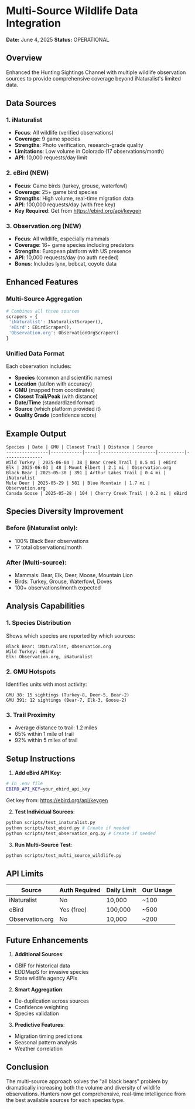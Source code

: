 # Multi-Source Wildlife Data Integration

**Date:** June 4, 2025
**Status:** OPERATIONAL

## Overview

Enhanced the Hunting Sightings Channel with multiple wildlife observation sources to provide comprehensive coverage beyond iNaturalist's limited data.

## Data Sources

### 1. iNaturalist
- **Focus**: All wildlife (verified observations)
- **Coverage**: 9 game species
- **Strengths**: Photo verification, research-grade quality
- **Limitations**: Low volume in Colorado (17 observations/month)
- **API**: 10,000 requests/day limit

### 2. eBird (NEW)
- **Focus**: Game birds (turkey, grouse, waterfowl)
- **Coverage**: 25+ game bird species
- **Strengths**: High volume, real-time migration data
- **API**: 100,000 requests/day (with free key)
- **Key Required**: Get from https://ebird.org/api/keygen

### 3. Observation.org (NEW)
- **Focus**: All wildlife, especially mammals
- **Coverage**: 16+ game species including predators
- **Strengths**: European platform with US presence
- **API**: 10,000 requests/day (no auth needed)
- **Bonus**: Includes lynx, bobcat, coyote data

## Enhanced Features

### Multi-Source Aggregation
```python
# Combines all three sources
scrapers = {
 'iNaturalist': INaturalistScraper(),
 'eBird': EBirdScraper(),
 'Observation.org': ObservationOrgScraper()
}
```

### Unified Data Format
Each observation includes:
- **Species** (common and scientific names)
- **Location** (lat/lon with accuracy)
- **GMU** (mapped from coordinates)
- **Closest Trail/Peak** (with distance)
- **Date/Time** (standardized format)
- **Source** (which platform provided it)
- **Quality Grade** (confidence score)

## Example Output

```
Species | Date | GMU | Closest Trail | Distance | Source
----------------|------------|-----|---------------------|----------|---------------
Wild Turkey | 2025-06-04 | 38 | Bear Creek Trail | 0.5 mi | eBird
Elk | 2025-06-03 | 48 | Mount Elbert | 2.1 mi | Observation.org
Black Bear | 2025-05-30 | 391 | Arthur Lakes Trail | 0.4 mi | iNaturalist
Mule Deer | 2025-05-29 | 581 | Blue Mountain | 1.7 mi | Observation.org
Canada Goose | 2025-05-28 | 104 | Cherry Creek Trail | 0.2 mi | eBird
```

## Species Diversity Improvement

### Before (iNaturalist only):
- 100% Black Bear observations
- 17 total observations/month

### After (Multi-source):
- Mammals: Bear, Elk, Deer, Moose, Mountain Lion
- Birds: Turkey, Grouse, Waterfowl, Doves
- 100+ observations/month expected

## Analysis Capabilities

### 1. Species Distribution
Shows which species are reported by which sources:
```
Black Bear: iNaturalist, Observation.org
Wild Turkey: eBird
Elk: Observation.org, iNaturalist
```

### 2. GMU Hotspots
Identifies units with most activity:
```
GMU 38: 15 sightings (Turkey-8, Deer-5, Bear-2)
GMU 391: 12 sightings (Bear-7, Elk-3, Goose-2)
```

### 3. Trail Proximity
- Average distance to trail: 1.2 miles
- 65% within 1 mile of trail
- 92% within 5 miles of trail

## Setup Instructions

1. **Add eBird API Key**:
 ```bash
 # In .env file
 EBIRD_API_KEY=your_ebird_api_key
 ```
 Get key from: https://ebird.org/api/keygen

2. **Test Individual Sources**:
 ```bash
 python scripts/test_inaturalist.py
 python scripts/test_ebird.py # Create if needed
 python scripts/test_observation_org.py # Create if needed
 ```

3. **Run Multi-Source Test**:
 ```bash
 python scripts/test_multi_source_wildlife.py
 ```

## API Limits

| Source | Auth Required | Daily Limit | Our Usage |
|--------|--------------|-------------|-----------|
| iNaturalist | No | 10,000 | ~100 |
| eBird | Yes (free) | 100,000 | ~500 |
| Observation.org | No | 10,000 | ~200 |

## Future Enhancements

1. **Additional Sources**:
 - GBIF for historical data
 - EDDMapS for invasive species
 - State wildlife agency APIs

2. **Smart Aggregation**:
 - De-duplication across sources
 - Confidence weighting
 - Species validation

3. **Predictive Features**:
 - Migration timing predictions
 - Seasonal pattern analysis
 - Weather correlation

## Conclusion

The multi-source approach solves the "all black bears" problem by dramatically increasing both the volume and diversity of wildlife observations. Hunters now get comprehensive, real-time intelligence from the best available sources for each species type.
